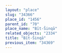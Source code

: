 ```yaml
---
layout: "place"
slug: "34366"
place_id: "1456"
parent_id: "70"
place_name: "Bīt-Šinqā"
related_objects: "2334"
title: "Bīt-Šinqā"
previous_item: "34369"
---
```

